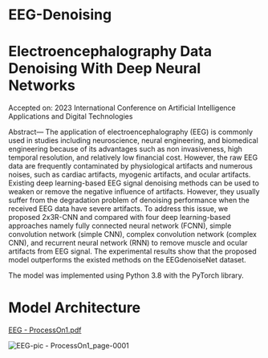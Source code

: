 # EEG-Denoising
# Electroencephalography Data Denoising With Deep Neural Networks 
Accepted on: 2023 International Conference on Artificial Intelligence Applications and Digital Technologies

Abstract— The application of electroencephalography (EEG) is commonly used in studies including neuroscience, neural engineering, and biomedical engineering because of its advantages such as non invasiveness, high temporal resolution, and relatively low financial cost. However, the raw EEG data are frequently contaminated by physiological artifacts and numerous noises, such as cardiac artifacts, myogenic artifacts, and ocular artifacts. Existing deep learning-based EEG signal denoising methods can be used to weaken or remove the negative influence of artifacts. However, they usually suffer from the degradation problem of denoising performance when the received EEG data have severe artifacts. To address this issue, we proposed 2x3R-CNN and compared with four deep learning-based approaches namely fully connected neural network (FCNN), simple convolution network (simple CNN), complex convolution network (complex CNN), and recurrent neural network (RNN) to remove muscle and ocular artifacts from EEG signal. The experimental results show that the proposed model outperforms the existed methods on the EEGdenoiseNet dataset.

The model was implemented using Python 3.8 with the PyTorch library.

# Model Architecture 

[EEG - ProcessOn1.pdf](https://github.com/wondimagegn-b/EEG-Denoising/files/10276078/EEG.-.ProcessOn1.pdf)

![EEG-pic - ProcessOn1_page-0001](https://user-images.githubusercontent.com/57309939/208861204-659590a3-01e1-4bf9-9872-a2a1dcf5cd37.jpg)


